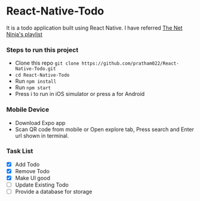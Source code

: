 # React-Native-Todo
It is a todo application built using React Native. I have referred [The Net Ninja's playlist](https://www.youtube.com/playlist?list=PL4cUxeGkcC9ixPU-QkScoRBVxtPPzVjrQ)

### Steps to run this project

- Clone this repo `git clone https://github.com/pratham022/React-Native-Todo.git`
- `cd React-Native-Todo`
- Run `npm install`
- Run `npm start`
- Press i to run in iOS simulator or press a for Android

### Mobile Device
- Download Expo app
- Scan QR code from mobile or Open explore tab, Press search and Enter url shown in terminal.

### Task List
- [x] Add Todo
- [x] Remove Todo
- [x] Make UI good
- [ ] Update Existing Todo
- [ ] Provide a database for storage

